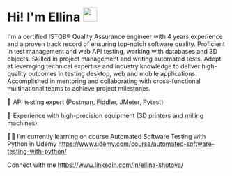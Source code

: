  <html lang="en">
<head>
    <meta charset="UTF-8">
    <meta name="viewport" content="width=device-width, initial-scale=1.0">
</head>
<body>

<div class="header">
    <h1>Hi! I'm Ellina</a> 
    <img src="https://github.com/blackcater/blackcater/raw/main/images/Hi.gif" height="32"/></h1>
</div>

</body>
</html>
  
  
I'm a certified ISTQB® Quality Assurance engineer with 4 years experience and a proven track record of ensuring top-notch software quality. Proficient in test management and web API testing, working with databases and 3D objects. Skilled in project management and writing automated tests. Adept at leveraging technical expertise and industry knowledge to deliver high-quality outcomes in testing desktop, web and mobile applications. Accomplished in mentoring and collaborating with cross-functional multinational teams to achieve project milestones.

🔎 API testing expert (Postman, Fiddler, JMeter, Pytest)

🔬 Experience with high-precision equipment (3D printers and milling machines)

👩‍🎓 I’m currently learning on course Automated Software Testing with Python in Udemy https://www.udemy.com/course/automated-software-testing-with-python/


Connect with me https://www.linkedin.com/in/ellina-shutova/
